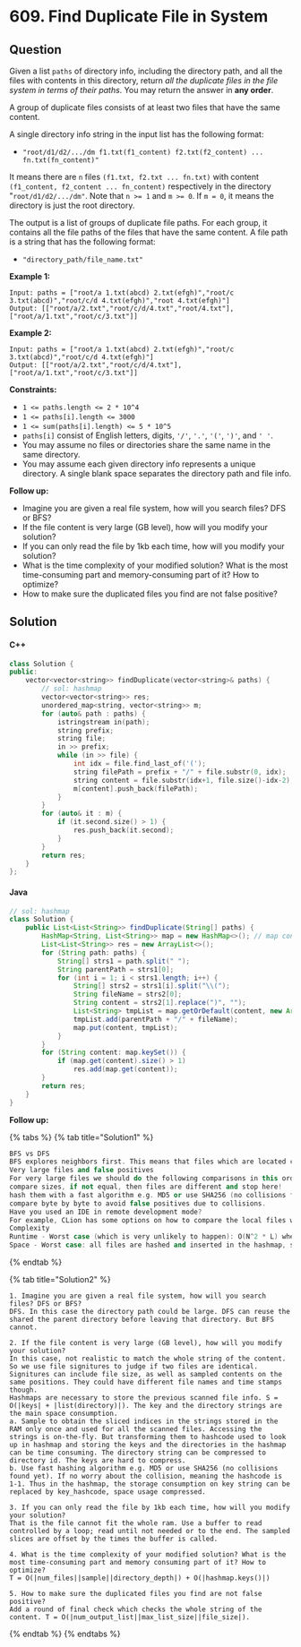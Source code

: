 # 609. Find Duplicate File in System

## Question

Given a list `paths` of directory info, including the directory path, and all the files with contents in this directory, return _all the duplicate files in the file system in terms of their paths_. You may return the answer in **any order**.

A group of duplicate files consists of at least two files that have the same content.

A single directory info string in the input list has the following format:

* `"root/d1/d2/.../dm f1.txt(f1_content) f2.txt(f2_content) ... fn.txt(fn_content)"`

It means there are `n` files `(f1.txt, f2.txt ... fn.txt)` with content `(f1_content, f2_content ... fn_content)` respectively in the directory "`root/d1/d2/.../dm"`. Note that `n >= 1` and `m >= 0`. If `m = 0`, it means the directory is just the root directory.

The output is a list of groups of duplicate file paths. For each group, it contains all the file paths of the files that have the same content. A file path is a string that has the following format:

* `"directory_path/file_name.txt"`

**Example 1:**

```
Input: paths = ["root/a 1.txt(abcd) 2.txt(efgh)","root/c 3.txt(abcd)","root/c/d 4.txt(efgh)","root 4.txt(efgh)"]
Output: [["root/a/2.txt","root/c/d/4.txt","root/4.txt"],["root/a/1.txt","root/c/3.txt"]]
```

**Example 2:**

```
Input: paths = ["root/a 1.txt(abcd) 2.txt(efgh)","root/c 3.txt(abcd)","root/c/d 4.txt(efgh)"]
Output: [["root/a/2.txt","root/c/d/4.txt"],["root/a/1.txt","root/c/3.txt"]]
```

**Constraints:**

* `1 <= paths.length <= 2 * 10^4`
* `1 <= paths[i].length <= 3000`
* `1 <= sum(paths[i].length) <= 5 * 10^5`
* `paths[i]` consist of English letters, digits, `'/'`, `'.'`, `'('`, `')'`, and `' '`.
* You may assume no files or directories share the same name in the same directory.
* You may assume each given directory info represents a unique directory. A single blank space separates the directory path and file info.

**Follow up:**

* Imagine you are given a real file system, how will you search files? DFS or BFS?
* If the file content is very large (GB level), how will you modify your solution?
* If you can only read the file by 1kb each time, how will you modify your solution?
* What is the time complexity of your modified solution? What is the most time-consuming part and memory-consuming part of it? How to optimize?
* How to make sure the duplicated files you find are not false positive?

## Solution

#### C++

```cpp
class Solution {
public:
    vector<vector<string>> findDuplicate(vector<string>& paths) {
        // sol: hashmap
        vector<vector<string>> res;
        unordered_map<string, vector<string>> m;
        for (auto& path : paths) {
            istringstream in(path);
            string prefix;
            string file;
            in >> prefix;
            while (in >> file) {
                int idx = file.find_last_of('(');
                string filePath = prefix + "/" + file.substr(0, idx);
                string content = file.substr(idx+1, file.size()-idx-2);
                m[content].push_back(filePath);
            }
        }
        for (auto& it : m) {
            if (it.second.size() > 1) {
                res.push_back(it.second);
            }
        }
        return res;
    }
};
```

#### Java

```java
// sol: hashmap
class Solution {
    public List<List<String>> findDuplicate(String[] paths) {
        HashMap<String, List<String>> map = new HashMap<>(); // map content to files
        List<List<String>> res = new ArrayList<>();
        for (String path: paths) {
            String[] strs1 = path.split(" ");
            String parentPath = strs1[0];
            for (int i = 1; i < strs1.length; i++) {
                String[] strs2 = strs1[i].split("\\(");
                String fileName = strs2[0];
                String content = strs2[1].replace(")", "");
                List<String> tmpList = map.getOrDefault(content, new ArrayList<String>());
                tmpList.add(parentPath + "/" + fileName);
                map.put(content, tmpList);
            }
        }
        for (String content: map.keySet()) {
            if (map.get(content).size() > 1)
                res.add(map.get(content));
        }
        return res;
    }
}
```

**Follow up:**

{% tabs %}
{% tab title="Solution1" %}
```cpp
BFS vs DFS
BFS explores neighbors first. This means that files which are located close to each other are also accessed one after another. This is great for space locality and that's why BFS is expected to be faster. Also, BFS is easier to parallelize (more fine-grained locking). DFS will require a lock on the root node.
Very large files and false positives
For very large files we should do the following comparisons in this order:
compare sizes, if not equal, then files are different and stop here!
hash them with a fast algorithm e.g. MD5 or use SHA256 (no collisions found yet), if not equal then stop here!
compare byte by byte to avoid false positives due to collisions.
Have you used an IDE in remote development mode?
For example, CLion has some options on how to compare the local files with the remote server files and then decides to synchronize or not.
Complexity
Runtime - Worst case (which is very unlikely to happen): O(N^2 * L) where L is the size of the maximum bytes that need to be compared
Space - Worst case: all files are hashed and inserted in the hashmap, so O(H^2*L), H is the hash code size and L is the filename size
```
{% endtab %}

{% tab title="Solution2" %}
```
1. Imagine you are given a real file system, how will you search files? DFS or BFS?
DFS. In this case the directory path could be large. DFS can reuse the shared the parent directory before leaving that directory. But BFS cannot.

2. If the file content is very large (GB level), how will you modify your solution?
In this case, not realistic to match the whole string of the content. So we use file signitures to judge if two files are identical. Signitures can include file size, as well as sampled contents on the same positions. They could have different file names and time stamps though.
Hashmaps are necessary to store the previous scanned file info. S = O(|keys| + |list(directory)|). The key and the directory strings are the main space consumption.
a. Sample to obtain the sliced indices in the strings stored in the RAM only once and used for all the scanned files. Accessing the strings is on-the-fly. But transforming them to hashcode used to look up in hashmap and storing the keys and the directories in the hashmap can be time consuming. The directory string can be compressed to directory id. The keys are hard to compress.
b. Use fast hashing algorithm e.g. MD5 or use SHA256 (no collisions found yet). If no worry about the collision, meaning the hashcode is 1-1. Thus in the hashmap, the storage consumption on key string can be replaced by key_hashcode, space usage compressed.

3. If you can only read the file by 1kb each time, how will you modify your solution?
That is the file cannot fit the whole ram. Use a buffer to read controlled by a loop; read until not needed or to the end. The sampled slices are offset by the times the buffer is called.

4. What is the time complexity of your modified solution? What is the most time-consuming part and memory consuming part of it? How to optimize?
T = O(|num_files||sample||directory_depth|) + O(|hashmap.keys()|)

5. How to make sure the duplicated files you find are not false positive?
Add a round of final check which checks the whole string of the content. T = O(|num_output_list||max_list_size||file_size|).
```
{% endtab %}
{% endtabs %}

####
